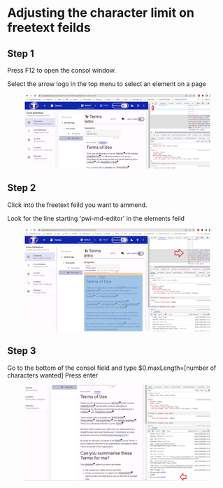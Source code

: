 # Adjusting the character limit on freetext feilds

## Step 1

Press F12 to open the consol window.

Select the arrow logo in the top menu to select an element on a page

<figure><img src="../.gitbook/assets/image (1).png" alt=""><figcaption></figcaption></figure>

## Step 2

Click into the freetext feild you want to ammend.

Look for the line starting 'pwi-md-editor' in the elements feild

<figure><img src="../.gitbook/assets/image (10).png" alt=""><figcaption></figcaption></figure>

## Step 3

Go to the bottom of the consol field and type $0.maxLength=\[number of characters wanted]  Press enter

<figure><img src="../.gitbook/assets/image.png" alt=""><figcaption></figcaption></figure>
